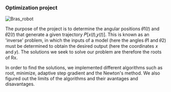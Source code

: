 ### Optimization project
![Bras_robot](https://github.com/Miightx/robot_arm_optimization/assets/117952621/259e57e8-25c9-48c5-821b-70f70ac234d2)

The purpose of the project is to determine the angular positions 𝜃1(𝑡) and 𝜃2(𝑡) that generate a given trajectory 𝑃[𝑥(𝑡),𝑦(𝑡)]. This is known as an 'inverse' problem, in which the inputs of a model (here the angles 𝜃1 and 𝜃2) must be determined to obtain the desired output (here the coordinates 𝑥 and 𝑦). The solutions we seek to solve our problem are therefore the roots of Rx. 

In order to find the solutions, we implemented different algorithms such as root, minimize, adaptive step gradient and the Newton's method. We also figured out the limits of the algorithms and their avantages and disavantages.
